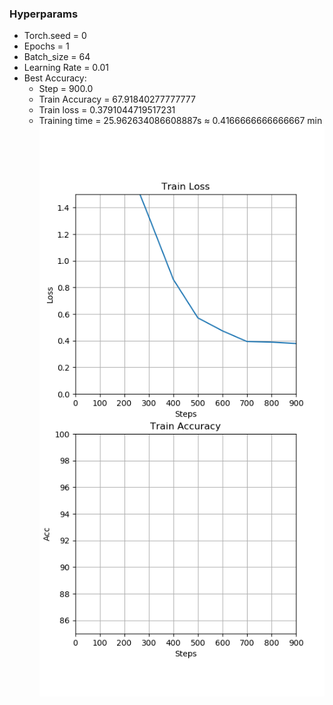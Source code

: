 
### Hyperparams
- Torch.seed = 0
- Epochs = 1
- Batch_size = 64
- Learning Rate = 0.01
- Best Accuracy:
    - Step = 900.0
    - Train Accuracy = 67.91840277777777
    - Train loss = 0.3791044719517231
    - Training time = 25.962634086608887s ≈ 0.4166666666666667 min
![Graphs](train.png)
